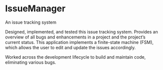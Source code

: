 # IssueManager
An issue tracking system

Designed, implemented, and tested this issue tracking system. Provides an overview of all bugs and enhancements in a project and the project’s current status. This application implements a finite-state machine (FSM), which allows the user to edit and update the issues accordingly.

Worked across the development lifecycle to build and maintain code, eliminating various bugs.

